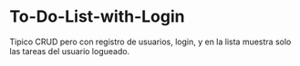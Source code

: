 # To-Do-List-with-Login
Tipico CRUD pero con registro de usuarios, login, y en la lista muestra solo las tareas del usuario logueado.
